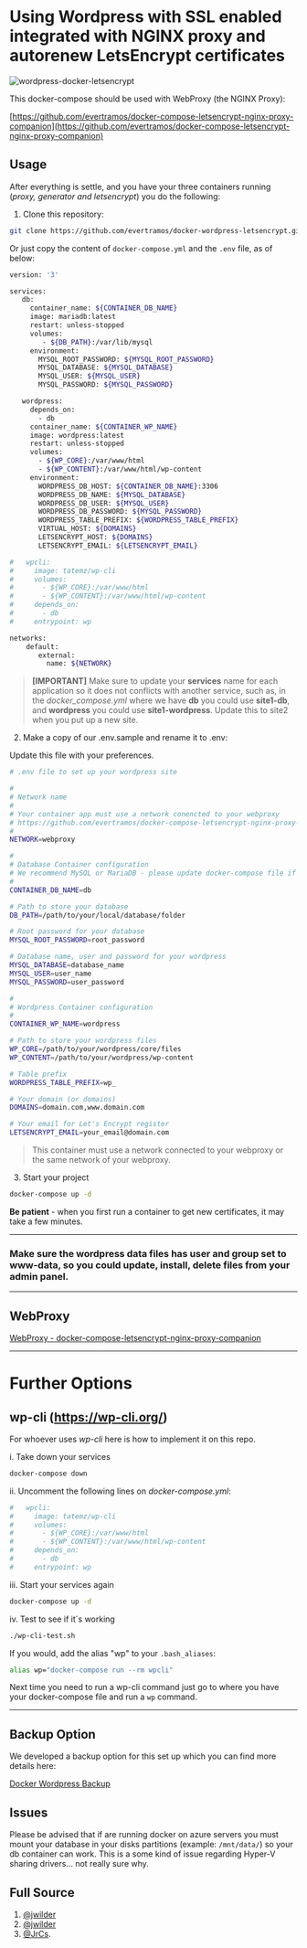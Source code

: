 # Using Wordpress with SSL enabled integrated with NGINX proxy and autorenew LetsEncrypt certificates

![wordpress-docker-letsencrypt](https://github.com/evertramos/images/raw/master/wordpress.jpg)

This docker-compose should be used with WebProxy (the NGINX Proxy):

[https://github.com/evertramos/docker-compose-letsencrypt-nginx-proxy-companion](https://github.com/evertramos/docker-compose-letsencrypt-nginx-proxy-companion)


## Usage

After everything is settle, and you have your three containers running (_proxy, generator and letsencrypt_) you do the following:

1. Clone this repository:

```bash
git clone https://github.com/evertramos/docker-wordpress-letsencrypt.git
```

Or just copy the content of `docker-compose.yml` and the `.env` file, as of below:

```bash
version: '3'

services:
   db:
     container_name: ${CONTAINER_DB_NAME}
     image: mariadb:latest
     restart: unless-stopped
     volumes:
        - ${DB_PATH}:/var/lib/mysql
     environment:
       MYSQL_ROOT_PASSWORD: ${MYSQL_ROOT_PASSWORD}
       MYSQL_DATABASE: ${MYSQL_DATABASE}
       MYSQL_USER: ${MYSQL_USER}
       MYSQL_PASSWORD: ${MYSQL_PASSWORD}

   wordpress:
     depends_on:
       - db
     container_name: ${CONTAINER_WP_NAME}
     image: wordpress:latest
     restart: unless-stopped
     volumes:
       - ${WP_CORE}:/var/www/html
       - ${WP_CONTENT}:/var/www/html/wp-content
     environment:
       WORDPRESS_DB_HOST: ${CONTAINER_DB_NAME}:3306
       WORDPRESS_DB_NAME: ${MYSQL_DATABASE}
       WORDPRESS_DB_USER: ${MYSQL_USER}
       WORDPRESS_DB_PASSWORD: ${MYSQL_PASSWORD}
       WORDPRESS_TABLE_PREFIX: ${WORDPRESS_TABLE_PREFIX}
       VIRTUAL_HOST: ${DOMAINS}
       LETSENCRYPT_HOST: ${DOMAINS}
       LETSENCRYPT_EMAIL: ${LETSENCRYPT_EMAIL} 

#   wpcli:
#     image: tatemz/wp-cli
#     volumes:
#       - ${WP_CORE}:/var/www/html
#       - ${WP_CONTENT}:/var/www/html/wp-content
#     depends_on:
#       - db
#     entrypoint: wp

networks:
    default:
       external:
         name: ${NETWORK}
```

> **[IMPORTANT]** Make sure to update your **services** name for each application so it does not conflicts with another service, such as, in the _docker_compose.yml_ where we have **db** you could use **site1-db**, and **wordpress** you could use **site1-wordpress**. Update this to site2 when you put up a new site.

2. Make a copy of our .env.sample and rename it to .env:

Update this file with your preferences.

```bash
# .env file to set up your wordpress site

#
# Network name
# 
# Your container app must use a network conencted to your webproxy 
# https://github.com/evertramos/docker-compose-letsencrypt-nginx-proxy-companion
#
NETWORK=webproxy

#
# Database Container configuration
# We recommend MySQL or MariaDB - please update docker-compose file if needed.
#
CONTAINER_DB_NAME=db

# Path to store your database
DB_PATH=/path/to/your/local/database/folder

# Root password for your database
MYSQL_ROOT_PASSWORD=root_password

# Database name, user and password for your wordpress
MYSQL_DATABASE=database_name
MYSQL_USER=user_name
MYSQL_PASSWORD=user_password

#
# Wordpress Container configuration
#
CONTAINER_WP_NAME=wordpress

# Path to store your wordpress files
WP_CORE=/path/to/your/wordpress/core/files
WP_CONTENT=/path/to/your/wordpress/wp-content

# Table prefix
WORDPRESS_TABLE_PREFIX=wp_

# Your domain (or domains)
DOMAINS=domain.com,www.domain.com

# Your email for Let's Encrypt register
LETSENCRYPT_EMAIL=your_email@domain.com
```

>This container must use a network connected to your webproxy or the same network of your webproxy.

3. Start your project

```bash
docker-compose up -d
```

**Be patient** - when you first run a container to get new certificates, it may take a few minutes.

----

### Make sure the wordpress data files has user and group set to **www-data**, so you could update, install, delete files from your admin panel.

----


## WebProxy

[WebProxy - docker-compose-letsencrypt-nginx-proxy-companion](https://github.com/evertramos/docker-compose-letsencrypt-nginx-proxy-companion)

----

# Further Options

## wp-cli (https://wp-cli.org/)

For whoever uses *wp-cli* here is how to implement it on this repo. 


i. Take down your services

```bash
docker-compose down 
```

ii. Uncomment the following lines on _docker-compose.yml_:

```bash
#   wpcli:
#     image: tatemz/wp-cli
#     volumes:
#       - ${WP_CORE}:/var/www/html
#       - ${WP_CONTENT}:/var/www/html/wp-content
#     depends_on:
#       - db
#     entrypoint: wp
```

iii. Start your services again

```bash
docker-compose up -d
```

iv. Test to see if it´s working

```bash
./wp-cli-test.sh

```

If you would, add the alias "wp" to your `.bash_aliases`:

```bash
alias wp="docker-compose run --rm wpcli"
```

Next time you need to run a wp-cli command just go to where you have your docker-compose file and run a `wp` command.

----

## Backup Option

We developed a backup option for this set up which you can find more details here:

[Docker Wordpress Backup](https://github.com/evertramos/docker-wordpress-backup)


## Issues

Please be advised that if are running docker on azure servers you must mount your database in your disks partitions (example: `/mnt/data/`) so your db container can work. This is a some kind of issue regarding Hyper-V sharing drivers... not really sure why.


## Full Source

1. [@jwilder](https://github.com/jwilder/nginx-proxy)
2. [@jwilder](https://github.com/jwilder/docker-gen)
3. [@JrCs](https://github.com/JrCs/docker-letsencrypt-nginx-proxy-companion).
